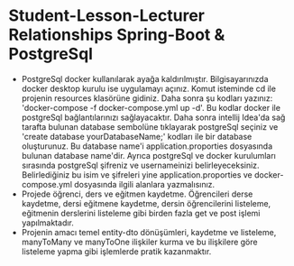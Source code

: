 # Student-Lesson-Lecturer Relationships Spring-Boot & PostgreSql
- PostgreSql docker kullanılarak ayağa kaldırılmıştır. Bilgisayarınızda docker desktop kurulu ise uygulamayı açınız. Komut isteminde cd ile projenin resources klasörüne gidiniz. Daha sonra şu kodları yazınız: 'docker-compose -f docker-compose.yml up -d'. Bu kodlar docker ile postgreSql bağlantılarınızı sağlayacaktır. Daha sonra intellij Idea'da sağ tarafta bulunan database sembolüne tıklayarak postgreSql seçiniz ve 'create database yourDatabaseName;' kodları ile bir database oluşturunuz. Bu database name'i application.proporties dosyasında bulunan database name'dir. Ayrıca postgreSql ve docker kurulumları sırasında postgreSql şifreniz ve usernameinizi belirleyeceksiniz. Belirlediğiniz bu isim ve şifreleri yine application.proporties ve docker-compose.yml dosyasında ilgili alanlara yazmalısınız.
- Projede öğrenci, ders ve eğitmen kaydetme. Öğrencileri derse kaydetme, dersi eğitmene kaydetme, dersin öğrencilerini listeleme, eğitmenin derslerini listeleme gibi birden fazla get ve post işlemi yapılmaktadır.
- Projenin amacı temel entity-dto dönüşümleri, kaydetme ve listeleme, manyToMany ve manyToOne ilişkiler kurma ve bu ilişkilere göre listeleme yapma gibi işlemlerde pratik kazanmaktır.

